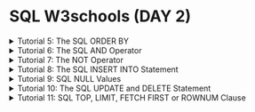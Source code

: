 # SQL W3schools (DAY 2) 

<details>
  <summary>Tutorial 5: The SQL ORDER BY</summary>

  The **ORDER BY** keyword is used to sort the result-set in ascending or descending order.

  ##### Example 
  Sort the product by price: 
  
  ```sql
  SELECT * FROM Products
  ORDER BY Price;
  ```

  #### Syntax
  
  ```sql
  SELECT column1, column2, ...
  FROM table_name
  ORDER BY column1, column2, ... ASC | DESC; 
  ```

  #### DESC 
  The **ORDER BY** keyword sorts the records in ascending order by defaul. To sort the records in 
  
  descending order, use the **DESC keyword. 

  ##### Example 
  
  ```sql
  SELECT * FROM Products
  ORDER BY Price DESC; 
  ```

  #### Order Alphabetically 
  For string values, the **ORDER BY** keyword will order alphabetically: 
  
  ```sql
  SELECT * FROM Products
  ORDER BY ProductName;
  ```

  #### Alphabetically DESC 
  To sort the table reverse alphabetically, use the **DESC** keyword: 
  
  ```sql
  SELECT * FROM Products
  ORDER BY ProductName DESC; 
  ```

  #### ORDER BY Several Columns 

  ```sql
  SELECT * FROM Customers
  ORDER BY Country, CustomerName; 
  ```

  #### Using Both ASC and DESC 
  The following SQL statement selects all customers from the "Customers" table, sorted ascending by      the "Country" table, sorted ascending by the "Country" and descending the "CustomerName" column: 

  ```sql
  SELECT * FROM Customers
  ORDER BY Country ASC, CustomerName DESC; 
  ```
</details>

<details> 
<summary>Tutorial 6: The SQL AND Operator</summary>
  
  The **WHERE** clause can contain one or many AND operators


  The **AND** operator is used to filter records based on more than one condition, like if you want to   return all customers from Spain that start with the letter 'G': 

  ##### Example 
  Select all customers from Spain that start with the letter 'G': 
  SELECT * FROM Customers
  WHERE Country = 'Spain' AND CustomerName LIKE 'G%'; 

  #### Syntax 
  ```sql
  SELECT column1, column2, ...
  FROM table_name
  WHERE condition1 AND condition2 AND condition3 ...; 
  ```

  #### All Conditions Must Be True  
  The following SQL statement selects al lfields from Customers where Country is "Brazil" 

  **AND** City is "Rio de Janeiro" **AND** CustomerID is higher than 50: 

  #### Combining AND and OR
  You can combine the **AND** and **OR** Operators 
  
  The following SQL statement selects all customers from Spain that starts with a "G" or an "R" 
  
  Make sure you use parentheses to get the correct result. 

  ```sql
  SELECT * FROM Customers
  WHERE Country = 'Spain' AND (CustomerName LIKE 'G%' OR CustomerName LIKE 'R%');
  ```

  Without parentheses, the select statement will return all customers from Spain that start with a     "G", plus all customers that start with an "R", regardless of the country value: 

  ##### Example 
  Select all customers that either: 

  are from Spain and starts with either 'G", or starts with the letter "R": 

  ```sql
  SELECT * FROM Customers
  WHERE Country = 'Spain' AND CustomerName LIKE 'G%' OR CustomerName LIKE 'r%';
  ```
  
</details>

<details>
  <summary>Tutorial 7: The NOT Operator</summary>
  The **NOT** operator is used in combination with other operators to give the opposite result, also called the negative result.

  In the select statement below we want to return all customers that are **NOT** from Spain: 
  ##### Example
  Select only the customers that are **NOT** from Spain: 
  
  ```sql
  SELECT * FROM Customers
  WHERE NOT Country = 'Spain'; 
  ```
  #### Syntax

  ```sql
  SELECT column1, column2, ...
  FROM table_name
  WHERE NOT condition; 
  ```

  #### NOT LIKE
  
  ##### Example 
  Select customers that does not start with the letter 'A' ;
  
  ```sql 
  SELECT * FROM Customers
  WHERE CustomerName NOT LIKE 'A%';
  ```

  #### NOT BETWEEN

  ##### Example
  Select customers with a customerID not between 10 and 60: 

  ```sql
  SELECT * FROM Customers
  WHERE CustomerID NOT BETWEEN 10 AND 60;
  ```

  #### NOT IN 

  ##### Example
  Select customers that are not from Paris or London:

  ```sql
  SELECT * FROM Customers
  WHERE City NOT IN ('Paris', 'London')
  ```

</details>

<details> 
<summary>Tutorial 8: The SQL INSERT INTO Statement</summary>

  The **INSERT INTO** statement is used to insert new records in a table.

  #### INSERT INTO Syntax

  It is possible to write the **INSERT INTO** statement in two ways:

  1. Specify both the column names and the values to be inserted:

  ```sql
INSERT INTO table_name (column1, column2, column3, ...)
VALUES (value1, value2, value, ...);
  ```

  2. If your are adding values for all the columns of the table, you do not need to specify

     the column names in the SQL. Query. However, make sure the order of the values is in the same

     order of the values is the same order as the columns in the table. Here, the **INSERT INTO**

     syntax would be as follows:

```sql
INSERT INTO table_name
VALUES (value1, value2, value, ...);
```

#### INSERT INTO Example
The following SQL statement inserts a new record in the "Customers" table:

##### Example 
```sql
INSERT INTO Customers (CustomerName, ContactName, Address, City, PostalCode, Country(
VALUES ('Cardinal', 'Tom B. Erichsen', 'Skagen 21', 'Stavanger', '4006', 'Norway');
```

NOTE: If you only put values on specified columns, the other unfilled columns will be null

</details>

<details> 
<summary>Tutorial 9: SQL NULL Values</summary>

  A field with a NULL value is a field with no value. 

  If a field in a table is optional, it is possible to insert a new record or update a record

  without adding a value to this field. Then, the field will be saved with a NULLL value. 

  ```markdown
  NOTE: A NULL value is different from a zero value or a field that contains spaces. A
  field with a NULL value is one that has been left blank during record creation!
  ```
  
  #### How to Test for NULL Values? 

  It is not possible to test for NULL values with comparison operators, such as =, <, or <>

  We will have to use the **IS NULL** and **IS NOT NULL** operators instead.

  #### IS NULL Syntax 
  ```markdown
  SELECT column_names
  FROM table_name
  WHERE column_name IS NULL;
  ```

  #### IS NOT NULL Syntax 
  ```markdown
  SELECT column_names
  FROM table_names
  WHERE column_name IS NOT NULL;
  ```

</details>

<details> 
<summary>Tutorial 10: The SQL UPDATE and DELETE Statement</summary>

  The **UPDATE** statement is used to modify the existing recors in a table. 

  #### UPDATE Syntax 
  ```sql
  UPDATE table_name
  SET column1 = value1, column2 = value2, ...
  WHERE condition;
  ```

  ```markdown
  Note: Be careful when updating records in a table! Notice the WHERE clause in the UPDATE.
  The WHERE clause specifies which record(s) that should be updated. If you omit the WHERE
  clause, all records in the table will be updated. 
  ```

  ##### Example 
  The following SQL statement updates the first customer (CustomerID = 1) with a new 
  contact person and a new city. 

  ```sql
  UPDATE Customers
  SET ContactName = 'Alfred Schmidt', City = 'Frankfurt'
  WHERE CustomerID = 1; 
  ```

  #### UPDATE Multiple Records 
  It is the **WHERE** clause that determines how many records will be updated.

  The following SQL statement will update the ContactName to "Juan" for all records where country is "Mexico":

  ##### Example 
  ```sql
  UPDATE Customers
  SET ContactName = 'Juan'
  WHERE Country = 'Mexico";
  ```
  
  #### Delete All Records 
  It is possible to delete all rows in a table without deleting the table. This means that the table 
  structure, attributes, and indexes will be intact: 

  ```sql
  DELETE FROM table_name; 
  ```

  #### Delete a table (DROP)
  ```sql
  DROP TABLE Customers; 
  ```

</details>

<details> 
<summary>Tutorial 11: SQL TOP, LIMIT, FETCH FIRST or ROWNUM Clause</summary>

  #### The SQL SELECT TOP Clause
  The **SELECT TOP** clause is used to specify the number of records to return. 

  The **SELECT TOP** clause is useful on large table with thousands of records.

  Returning a large numebr of records can impact performance. 

  ##### Example 
  
  Select only the first 3 records of the Customers table: 
  ```sql
  SELECT TOP 3 * FROM Customers;
  ```

  ```markdown
  Note: Not all database systems support the SELECT TOP clause. MySQL supports the LIMIT clause to select a       limited number of records, while Oracle uses FETCH FIRST n ROWS ONLY and ROWNUM.
  ```

  #### SQL Server / MS Access Syntax: 
  ```sql
  SELECT TOP number|percent column_name(s)
  FROM table_name
  WHERE condition;
  ```

  #### MySQL Syntax
  ```sql
  SELECT column_name(s)
  FROM table_name
  WHERE condition
  LIMIT number; //selects first 3
  ```

  #### Oracle 12 Syntax:
  ```sql
  SELECT column_names(s)
  FROM table_name
  ORDER BY column_name(s)
  FETCH FIRST number ROWS ONLY; //Ex: FETCH FIRST 3 ROWS ONLY 
  ```
  
</details>
